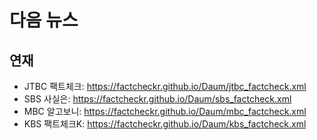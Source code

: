 # 다음 뉴스

## 연재
- JTBC 팩트체크: https://factcheckr.github.io/Daum/jtbc_factcheck.xml
- SBS 사실은: https://factcheckr.github.io/Daum/sbs_factcheck.xml
- MBC 알고보니: https://factcheckr.github.io/Daum/mbc_factcheck.xml
- KBS 팩트체크K: https://factcheckr.github.io/Daum/kbs_factcheck.xml
